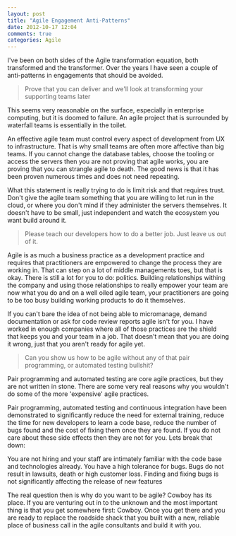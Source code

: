 ```yaml
---
layout: post
title: "Agile Engagement Anti-Patterns"
date: 2012-10-17 12:04
comments: true
categories: Agile
---
```


I've been on both sides of the Agile transformation equation, both transformed and the transformer. Over the years I have seen a couple of anti-patterns in engagements that should be avoided. 

<!-- more -->

> Prove that you can deliver and we'll look at transforming your supporting teams later

This seems very reasonable on the surface, especially in enterprise computing, but it is doomed to failure. An agile project that is surrounded by waterfall teams is essentially in the toilet. 

An effective agile team must control every aspect of development from UX to infrastructure. That is why small teams are often more affective than big teams. If you cannot change the database tables, choose the tooling or access the servers then you are not proving that agile works, you are proving that you can strangle agile to death. The good news is that it has been proven numerous times and does not need repeating.

What this statement is really trying to do is limit risk and that requires trust. Don't give the agile team something that you are willing to let run in the cloud, or where you don't mind if they administer the servers themselves. It doesn't have to be small, just independent and watch the ecosystem you want build around it.

> Please teach our developers how to do a better job. Just leave us out of it.

Agile is as much a business practice as a development practice and requires that practitioners are empowered to change the process they are working in. That can step on a lot of middle managements toes, but that is okay. There is still a lot for you to do: politics. Building relationships withing the company and using those relationships to really empower your team are now what you do and on a well oiled agile team, your practitioners are going to be too busy building working products to do it themselves.

If you can't bare the idea of not being able to micromanage, demand documentation or ask for code review reports agile isn't for you. I have worked in enough companies where all of those practices are the shield that keeps you and your team in a job. That doesn't mean that you are doing it wrong, just that you aren't ready for agile yet.

> Can you show us how to be agile without any of that pair programming, or automated testing bullshit?

Pair programming and automated testing are core agile practices, but they are not written in stone. There are some very real reasons why you wouldn't do some of the more 'expensive' agile practices.

Pair programming, automated testing and continuous integration have been demonstrated to significantly reduce the need for external training, reduce the time for new developers to learn a code base, reduce the number of bugs found and the cost of fixing them once they are found. If you do not care about these side effects then they are not for you. Lets break that down:

You are not hiring and your staff are intimately familiar with the code base and technologies already.
You have a high tolerance for bugs. Bugs do not result in lawsuits, death or high customer loss.
Finding and fixing bugs is not significantly affecting the release of new features

The real question then is why do you want to be agile? Cowboy has its place. If you are venturing out in to the unknown and the most important thing is that you get somewhere first: Cowboy. Once you get there and you are ready to replace the roadside shack that you built with a new, reliable place of business call in the agile consultants and build it with you.